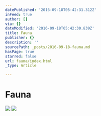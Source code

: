 ```yaml
---
datePublished: '2016-09-18T05:42:31.312Z'
inFeed: true
author: []
via: {}
dateModified: '2016-09-18T05:42:30.839Z'
title: Fauna
publisher: {}
description: ''
sourcePath: _posts/2016-09-18-fauna.md
hasPage: true
starred: false
url: fauna/index.html
_type: Article

---
```

# Fauna
![](https://the-grid-user-content.s3-us-west-2.amazonaws.com/d4a83ecd-682f-4b1b-87c4-565e9932857c.jpg)
![](https://the-grid-user-content.s3-us-west-2.amazonaws.com/b90ac8a8-f979-4f91-8450-fb3a2fe0478b.jpg)
